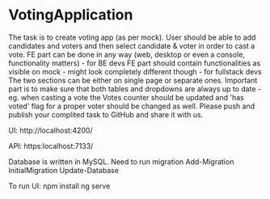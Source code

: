 # VotingApplication

The task is to create voting app (as per mock). User should be able to add candidates and voters and then select candidate & voter in order to cast a vote.
FE part can be done in any way (web, desktop or even a console, functionality matters) - for BE devs
FE part should contain functionalities as visible on mock - might look completely different though - for fullstack devs
The two sections can be either on single page or separate ones. Important part is to make sure that both tables and dropdowns are always up to date - eg. when casting a vote the Votes counter should be updated and 'has voted' flag for a proper voter should be changed as well.
Please push and publish your complited task to GitHub and share it with us.

UI: http://localhost:4200/

API: https:localhost:7133/

Database is written in MySQL. Need to run migration 
Add-Migration InitialMigration
Update-Database

To run UI: 
npm install
ng serve
